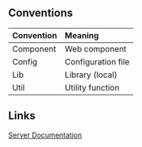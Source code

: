 ## Conventions

| Convention | Meaning            |
| :--------- | :----------------- |
| Component  | Web component      |
| Config     | Configuration file |
| Lib        | Library (local)    |
| Util       | Utility function   |

## Links

[Server Documentation](https://fictional-chainsaw-8092472b.pages.github.io/docs/TypeDoc/)
